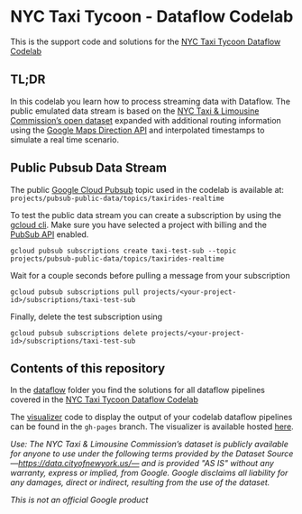 # NYC Taxi Tycoon - Dataflow Codelab

This is the support code and solutions for the [NYC Taxi Tycoon Dataflow Codelab](https://gcplab.me/codelabs/cloud-dataflow-nyc-taxi-tycoon) 

## TL;DR
In this codelab you learn how to process streaming data with Dataflow. The public emulated data stream is based on 
the [NYC Taxi & Limousine Commission’s open dataset](https://data.cityofnewyork.us/) expanded with additional routing 
information using the [Google Maps Direction API](https://developers.google.com/maps/documentation/directions/) and 
interpolated timestamps to simulate a real time scenario.

## Public Pubsub Data Stream
The public [Google Cloud Pubsub](https://cloud.google.com/pubsub/) topic used in the codelab is available at: 
`projects/pubsub-public-data/topics/taxirides-realtime`

To test the public data stream you can create a subscription by using the [gcloud cli](https://cloud.google.com/sdk/gcloud/). 
Make sure you have selected a project with billing and the [PubSub API](https://console.cloud.google.com/apis/api/pubsub.googleapis.com/overview) enabled.

```gcloud pubsub subscriptions create taxi-test-sub --topic projects/pubsub-public-data/topics/taxirides-realtime```

Wait for a couple seconds before pulling a message from your subscription

```gcloud pubsub subscriptions pull projects/<your-project-id>/subscriptions/taxi-test-sub```

Finally, delete the test subscription using

```gcloud pubsub subscriptions delete projects/<your-project-id>/subscriptions/taxi-test-sub```

## Contents of this repository

In the [dataflow](dataflow/) folder you find the solutions for all dataflow pipelines covered in the [NYC Taxi Tycoon Dataflow Codelab](https://gcplab.me/codelabs/cloud-dataflow-nyc-taxi-tycoon) 

The [visualizer](https://github.com/googlecodelabs/cloud-dataflow-nyc-taxi-tycoon/tree/gh-pages) code to display the output of your 
codelab dataflow pipelines can be found in the `gh-pages` branch. The visualizer is available hosted [here](https://googlecodelabs.github.io/cloud-dataflow-nyc-taxi-tycoon).

*Use: The NYC Taxi & Limousine Commission’s dataset is publicly available for anyone to use under the following terms 
provided by the Dataset Source —https://data.cityofnewyork.us/— and is provided "AS IS" without any warranty, express 
or implied, from Google. 
Google disclaims all liability for any damages, direct or indirect, resulting from the use of the dataset.*

*This is not an official Google product*
